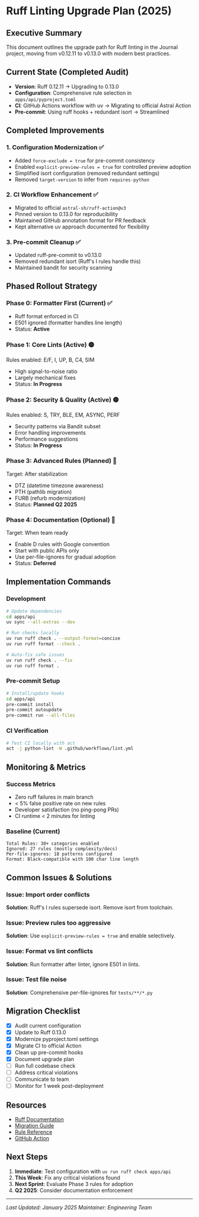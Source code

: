 # Ruff Linting Upgrade Plan (2025)

## Executive Summary

This document outlines the upgrade path for Ruff linting in the Journal project, moving from v0.12.11 to v0.13.0 with modern best practices.

## Current State (Completed Audit)

- **Version**: Ruff 0.12.11 → Upgrading to 0.13.0
- **Configuration**: Comprehensive rule selection in `apps/api/pyproject.toml`
- **CI**: GitHub Actions workflow with uv → Migrating to official Astral Action
- **Pre-commit**: Using ruff hooks + redundant isort → Streamlined

## Completed Improvements

### 1. Configuration Modernization ✅
- Added `force-exclude = true` for pre-commit consistency
- Enabled `explicit-preview-rules = true` for controlled preview adoption
- Simplified isort configuration (removed redundant settings)
- Removed `target-version` to infer from `requires-python`

### 2. CI Workflow Enhancement ✅
- Migrated to official `astral-sh/ruff-action@v3`
- Pinned version to 0.13.0 for reproducibility
- Maintained GitHub annotation format for PR feedback
- Kept alternative uv approach documented for flexibility

### 3. Pre-commit Cleanup ✅
- Updated ruff-pre-commit to v0.13.0
- Removed redundant isort (Ruff's I rules handle this)
- Maintained bandit for security scanning

## Phased Rollout Strategy

### Phase 0: Formatter First (Current) ✅
- Ruff format enforced in CI
- E501 ignored (formatter handles line length)
- Status: **Active**

### Phase 1: Core Lints (Active) 🟡
Rules enabled: E/F, I, UP, B, C4, SIM
- High signal-to-noise ratio
- Largely mechanical fixes
- Status: **In Progress**

### Phase 2: Security & Quality (Active) 🟡
Rules enabled: S, TRY, BLE, EM, ASYNC, PERF
- Security patterns via Bandit subset
- Error handling improvements
- Performance suggestions
- Status: **In Progress**

### Phase 3: Advanced Rules (Planned) 📅
Target: After stabilization
- DTZ (datetime timezone awareness)
- PTH (pathlib migration)
- FURB (refurb modernization)
- Status: **Planned Q2 2025**

### Phase 4: Documentation (Optional) 📅
Target: When team ready
- Enable D rules with Google convention
- Start with public APIs only
- Use per-file-ignores for gradual adoption
- Status: **Deferred**

## Implementation Commands

### Development
```bash
# Update dependencies
cd apps/api
uv sync --all-extras --dev

# Run checks locally
uv run ruff check . --output-format=concise
uv run ruff format --check .

# Auto-fix safe issues
uv run ruff check . --fix
uv run ruff format .
```

### Pre-commit Setup
```bash
# Install/update hooks
cd apps/api
pre-commit install
pre-commit autoupdate
pre-commit run --all-files
```

### CI Verification
```bash
# Test CI locally with act
act -j python-lint -W .github/workflows/lint.yml
```

## Monitoring & Metrics

### Success Metrics
- Zero ruff failures in main branch
- < 5% false positive rate on new rules
- Developer satisfaction (no ping-pong PRs)
- CI runtime < 2 minutes for linting

### Baseline (Current)
```
Total Rules: 30+ categories enabled
Ignored: 27 rules (mostly complexity/docs)
Per-file-ignores: 18 patterns configured
Format: Black-compatible with 100 char line length
```

## Common Issues & Solutions

### Issue: Import order conflicts
**Solution**: Ruff's I rules supersede isort. Remove isort from toolchain.

### Issue: Preview rules too aggressive
**Solution**: Use `explicit-preview-rules = true` and enable selectively.

### Issue: Format vs lint conflicts
**Solution**: Run formatter after linter, ignore E501 in lints.

### Issue: Test file noise
**Solution**: Comprehensive per-file-ignores for `tests/**/*.py`

## Migration Checklist

- [x] Audit current configuration
- [x] Update to Ruff 0.13.0
- [x] Modernize pyproject.toml settings
- [x] Migrate CI to official Action
- [x] Clean up pre-commit hooks
- [x] Document upgrade plan
- [ ] Run full codebase check
- [ ] Address critical violations
- [ ] Communicate to team
- [ ] Monitor for 1 week post-deployment

## Resources

- [Ruff Documentation](https://docs.astral.sh/ruff/)
- [Migration Guide](https://docs.astral.sh/ruff/configuration/)
- [Rule Reference](https://docs.astral.sh/ruff/rules/)
- [GitHub Action](https://github.com/astral-sh/ruff-action)

## Next Steps

1. **Immediate**: Test configuration with `uv run ruff check apps/api`
2. **This Week**: Fix any critical violations found
3. **Next Sprint**: Evaluate Phase 3 rules for adoption
4. **Q2 2025**: Consider documentation enforcement

---

*Last Updated: January 2025*
*Maintainer: Engineering Team*